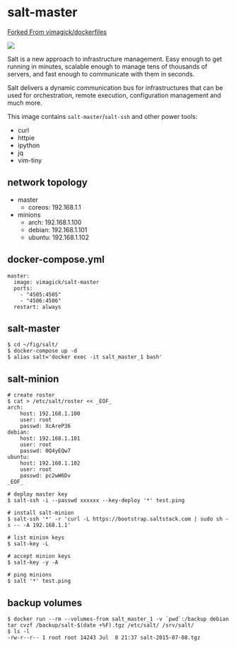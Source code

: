 salt-master
===========
[Forked From vimagick/dockerfiles](https://github.com/vimagick/dockerfiles/tree/master/salt-master)

![](https://badge.imagelayers.io/chamunks/salt-master:latest.svg)

Salt is a new approach to infrastructure management. Easy enough to get running
in minutes, scalable enough to manage tens of thousands of servers, and fast
enough to communicate with them in seconds.

Salt delivers a dynamic communication bus for infrastructures that can be used
for orchestration, remote execution, configuration management and much more.

This image contains `salt-master`/`salt-ssh` and other power tools:

- curl
- httpie
- ipython
- jq
- vim-tiny

## network topology

- master
    - coreos: 192.168.1.1
- minions
    - arch: 192.168.1.100
    - debian: 192.168.1.101
    - ubuntu: 192.168.1.102

## docker-compose.yml

```
master:
  image: vimagick/salt-master
  ports:
    - "4505:4505"
    - "4506:4506"
  restart: always
```

## salt-master

```
$ cd ~/fig/salt/
$ docker-compose up -d
$ alias salt='docker exec -it salt_master_1 bash'
```

## salt-minion

```
# create roster
$ cat > /etc/salt/roster << _EOF_
arch:
    host: 192.168.1.100
    user: root
    passwd: XcAreP36
debian:
    host: 192.168.1.101
    user: root
    passwd: 0Q4yEQw7
ubuntu:
    host: 192.168.1.102
    user: root
    passwd: pc2wW6Dv
_EOF_

# deploy master key
$ salt-ssh -i --passwd xxxxxx --key-deploy '*' test.ping

# install salt-minion
$ salt-ssh '*' -r 'curl -L https://bootstrap.saltstack.com | sudo sh -s -- -A 192.168.1.1'

# list minion keys
$ salt-key -L

# accept minion keys
$ salt-key -y -A

# ping minions
$ salt '*' test.ping
```

## backup volumes

```
$ docker run --rm --volumes-from salt_master_1 -v `pwd`:/backup debian tar cvzf /backup/salt-$(date +%F).tgz /etc/salt/ /srv/salt/
$ ls -l
-rw-r--r-- 1 root root 14243 Jul  8 21:37 salt-2015-07-08.tgz
```
